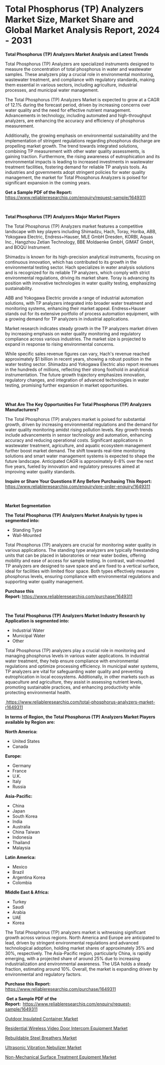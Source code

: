 <p><h1>Total Phosphorus (TP) Analyzers Market Size, Market Share and Global Market Analysis Report, 2024 - 2031</h1></p><p><strong>Total Phosphorus (TP) Analyzers Market Analysis and Latest Trends</strong></p>
<p><p>Total Phosphorus (TP) Analyzers are specialized instruments designed to measure the concentration of total phosphorus in water and wastewater samples. These analyzers play a crucial role in environmental monitoring, wastewater treatment, and compliance with regulatory standards, making them essential in various sectors, including agriculture, industrial processes, and municipal water management.</p><p>The Total Phosphorus (TP) Analyzers Market is expected to grow at a CAGR of 12.1% during the forecast period, driven by increasing concerns over water quality and the need for effective nutrient management. Advancements in technology, including automated and high-throughput analyzers, are enhancing the accuracy and efficiency of phosphorus measurement. </p><p>Additionally, the growing emphasis on environmental sustainability and the implementation of stringent regulations regarding phosphorus discharge are propelling market growth. The trend towards integrated solutions, combining TP measurement with other water quality assessments, is gaining traction. Furthermore, the rising awareness of eutrophication and its environmental impacts is leading to increased investments in wastewater treatment facilities, fostering demand for reliable TP analysis tools. As industries and governments adopt stringent policies for water quality management, the market for Total Phosphorus Analyzers is poised for significant expansion in the coming years.</p></p>
<p><strong>Get a Sample PDF of the Report:&nbsp;</strong> <a href="https://www.reliableresearchiq.com/enquiry/request-sample/1649311?utm_campaign=1106&utm_medium=2&utm_source=Github&utm_content=ia&utm_term=15102024&utm_id=total-phosphorus-tp-analyzers">https://www.reliableresearchiq.com/enquiry/request-sample/1649311</a></p>
<p>&nbsp;</p>
<p><strong>Total Phosphorus (TP) Analyzers Major Market Players</strong></p>
<p><p>The Total Phosphorus (TP) Analyzers market features a competitive landscape with key players including Shimadzu, Hach, Toray, Horiba, ABB, Yokogawa Electric, Endress+Hauser, MLE GmbH Dresden, KORBI, Aquas Inc., Hangzhou Zetian Technology, BBE Moldaenke GmbH, GIMAT GmbH, and BOQU Instrument. </p><p>Shimadzu is known for its high-precision analytical instruments, focusing on continuous innovation, which has contributed to its growth in the environmental testing sector. Hach specializes in water analysis solutions and is recognized for its reliable TP analyzers, which comply with strict environmental regulations, driving its market share. Toray is advancing its position with innovative technologies in water quality testing, emphasizing sustainability.</p><p>ABB and Yokogawa Electric provide a range of industrial automation solutions, with TP analyzers integrated into broader water treatment and monitoring systems, enhancing their market appeal. Endress+Hauser stands out for its extensive portfolio of process automation equipment, with a growing demand for TP analyzers in industrial applications. </p><p>Market research indicates steady growth in the TP analyzers market driven by increasing emphasis on water quality monitoring and regulatory compliance across various industries. The market size is projected to expand in response to rising environmental concerns.</p><p>While specific sales revenue figures can vary, Hach's revenue reached approximately $1 billion in recent years, showing a robust position in the water testing sector. Shimadzu and Yokogawa Electric also report revenues in the hundreds of millions, reflecting their strong foothold in analytical instrumentation. The future growth trajectory emphasizes innovation, regulatory changes, and integration of advanced technologies in water testing, promising further expansion in market opportunities.</p></p>
<p>&nbsp;</p>
<p><strong>What Are The Key Opportunities For Total Phosphorus (TP) Analyzers Manufacturers?</strong></p>
<p><p>The Total Phosphorus (TP) analyzers market is poised for substantial growth, driven by increasing environmental regulations and the demand for water quality monitoring amidst rising pollution levels. Key growth trends include advancements in sensor technology and automation, enhancing accuracy and reducing operational costs. Significant applications in wastewater treatment, agriculture, and aquatic ecosystem management further boost market demand. The shift towards real-time monitoring solutions and smart water management systems is expected to shape the future landscape. Anticipated CAGR is approximately 6-8% over the next five years, fueled by innovation and regulatory pressures aimed at improving water quality standards.</p></p>
<p><strong>Inquire or Share Your Questions If Any Before Purchasing This Report:</strong> <a href="https://www.reliableresearchiq.com/enquiry/pre-order-enquiry/1649311?utm_campaign=1106&utm_medium=2&utm_source=Github&utm_content=ia&utm_term=15102024&utm_id=total-phosphorus-tp-analyzers">https://www.reliableresearchiq.com/enquiry/pre-order-enquiry/1649311</a></p>
<p>&nbsp;</p>
<p><strong>Market Segmentation</strong></p>
<p><strong>The Total Phosphorus (TP) Analyzers Market Analysis by types is segmented into:</strong></p>
<p><ul><li>Standing Type</li><li>Wall-Mounted</li></ul></p>
<p><p>Total Phosphorus (TP) analyzers are crucial for monitoring water quality in various applications. The standing type analyzers are typically freestanding units that can be placed in laboratories or near water bodies, offering mobility and ease of access for sample testing. In contrast, wall-mounted TP analyzers are designed to save space and are fixed to a vertical surface, ideal for facilities with limited floor space. Both types effectively measure phosphorus levels, ensuring compliance with environmental regulations and supporting water quality management.</p></p>
<p><strong>Purchase this Report:&nbsp;</strong><a href="https://www.reliableresearchiq.com/purchase/1649311?utm_campaign=1106&utm_medium=2&utm_source=Github&utm_content=ia&utm_term=15102024&utm_id=total-phosphorus-tp-analyzers">https://www.reliableresearchiq.com/purchase/1649311</a></p>
<p>&nbsp;</p>
<p><strong>The Total Phosphorus (TP) Analyzers Market Industry Research by Application is segmented into:</strong></p>
<p><ul><li>Industrial Water</li><li>Municipal Water</li><li>Other</li></ul></p>
<p><p>Total Phosphorus (TP) analyzers play a crucial role in monitoring and managing phosphorus levels in various water applications. In industrial water treatment, they help ensure compliance with environmental regulations and optimize processing efficiency. In municipal water systems, TP analyzers are vital for safeguarding water quality and preventing eutrophication in local ecosystems. Additionally, in other markets such as aquaculture and agriculture, they assist in assessing nutrient levels, promoting sustainable practices, and enhancing productivity while protecting environmental health.</p></p>
<p><a href="https://www.reliableresearchiq.com/total-phosphorus-analyzers-market-r1649311?utm_campaign=1106&utm_medium=2&utm_source=Github&utm_content=ia&utm_term=15102024&utm_id=total-phosphorus-tp-analyzers">&nbsp;https://www.reliableresearchiq.com/total-phosphorus-analyzers-market-r1649311</a></p>
<p><strong>In terms of Region, the Total Phosphorus (TP) Analyzers Market Players available by Region are:</strong></p>
<p>
    <p> <strong> North America: </strong>
        <ul>
            <li>United States</li>
            <li>Canada</li>
        </ul>
        </p> 
    <p> <strong> Europe: </strong>
        <ul>
            <li>Germany</li>
            <li>France</li>
            <li>U.K.</li>
            <li>Italy</li>
            <li>Russia</li>
        </ul>
        </p> 
    <p> <strong> Asia-Pacific: </strong>
        <ul>
            <li>China</li>
            <li>Japan</li>
            <li>South Korea</li>
            <li>India</li>
            <li>Australia</li>
            <li>China Taiwan</li>
            <li>Indonesia</li>
            <li>Thailand</li>
            <li>Malaysia</li>
        </ul>
        </p> 
    <p> <strong> Latin America: </strong>
        <ul>
            <li>Mexico</li>
            <li>Brazil</li>
            <li>Argentina Korea</li>
            <li>Colombia</li>
        </ul>
        </p> 
    <p> <strong> Middle East & Africa: </strong>
        <ul>
            <li>Turkey</li>
            <li>Saudi</li>
            <li>Arabia</li>
            <li>UAE</li>
            <li>Korea</li>
        </ul>
    </p>
    </p>
<p><p>The Total Phosphorus (TP) analyzers market is witnessing significant growth across various regions. North America and Europe are anticipated to lead, driven by stringent environmental regulations and advanced technological adoption, holding market shares of approximately 35% and 30%, respectively. The Asia-Pacific region, particularly China, is rapidly emerging, with a projected share of around 25% due to increasing industrialization and environmental awareness. The USA holds a steady fraction, estimating around 10%. Overall, the market is expanding driven by environmental and regulatory factors.</p></p>
<p><strong>Purchase this Report: </strong><a href="https://www.reliableresearchiq.com/purchase/1649311?utm_campaign=1106&utm_medium=2&utm_source=Github&utm_content=ia&utm_term=15102024&utm_id=total-phosphorus-tp-analyzers">https://www.reliableresearchiq.com/purchase/1649311</a></p>
<p>&nbsp;<strong>Get a Sample PDF of the Report:&nbsp;&nbsp;</strong><a href="https://www.reliableresearchiq.com/enquiry/request-sample/1649311?utm_campaign=1106&utm_medium=2&utm_source=Github&utm_content=ia&utm_term=15102024&utm_id=total-phosphorus-tp-analyzers">https://www.reliableresearchiq.com/enquiry/request-sample/1649311</a></p>
<p><strong></strong></p>
<p><p><a href="https://www.linkedin.com/pulse/competitive-intelligence-outdoor-insulated-container-market-vtzkc?utm_campaign=1106&utm_medium=2&utm_source=Github&utm_content=ia&utm_term=15102024&utm_id=total-phosphorus-tp-analyzers">Outdoor Insulated Container Market</a></p><p><a href="https://github.com/Armeladukagjini693/Market-Research-Report-List-1/blob/main/residential-wireless-video-door-intercom-equipment-market.md?utm_campaign=1106&utm_medium=2&utm_source=Github&utm_content=ia&utm_term=15102024&utm_id=total-phosphorus-tp-analyzers">Residential Wireless Video Door Intercom Equipment Market</a></p><p><a href="https://www.linkedin.com/pulse/rebuildable-steel-breathers-mosaic-piecing-together-global-market-rielc?utm_campaign=1106&utm_medium=2&utm_source=Github&utm_content=ia&utm_term=15102024&utm_id=total-phosphorus-tp-analyzers">Rebuildable Steel Breathers Market</a></p><p><a href="https://www.linkedin.com/pulse/ultrasonic-vibration-nebulizer-market-drivers-challenges-forecast-69xic?utm_campaign=1106&utm_medium=2&utm_source=Github&utm_content=ia&utm_term=15102024&utm_id=total-phosphorus-tp-analyzers">Ultrasonic Vibration Nebulizer Market</a></p><p><a href="https://github.com/DorinaOsmani364/Market-Research-Report-List-1/blob/main/non-mechanical-surface-treatment-equipment-market.md?utm_campaign=1106&utm_medium=2&utm_source=Github&utm_content=ia&utm_term=15102024&utm_id=total-phosphorus-tp-analyzers">Non-Mechanical Surface Treatment Equipment Market</a></p></p>